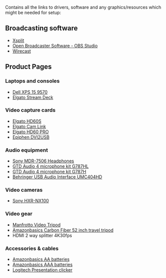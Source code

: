 Contains all the links to drivers, software and any graphics/resources which might be needed for setup:

## Broadcasting software

* [Xsplit](https://www.xsplit.com/)
* [Open Broadcaster Software - OBS Studio](https://obsproject.com/)
* [Wirecast](http://www.telestream.net/wirecast/overview.htm)

## Product Pages

### Laptops and consoles
* [Dell XPS 15 9570](https://www.dell.com/en-in/shop/laptops-2-in-1-pcs/new-xps-15/spd/xps-15-9570-laptop)
* [Elgato Stream Deck](https://www.elgato.com/en/gaming/stream-deck)

### Video capture cards
* [Elgato HD60S](https://www.elgato.com/en/gaming/game-capture-hd60-s)
* [Elgato Cam Link](https://www.elgato.com/en/gaming/cam-link-4k)
* [Elgato HD60 PRO](https://www.elgato.com/en/gaming/game-capture-hd60-pro)
* [Epiphen DVI2USB](https://www.epiphan.com/products/dvi2usb-3-0/)

### Audio equipment
* [Sony MDR-7506 Headphones](https://pro.sony/en_IN/products/headphones/mdr-7506)
* [GTD Audio 4 microphone kit G787HL](https://gtdaudio.net/gtd-audio-4x800ch-uhf-diversity-wireless-microphone.html)
* [GTD Audio 4 microphone kit G787H](https://gtdaudio.net/uhf-wireless-mics/gtd-audio-4x800-channel-uhf-diversity-wireless-microphone.html)
* [Behringer USB Audio Interface UMC404HD](https://www.musictribe.com/Categories/Behringer/Computer-Audio/Interfaces/UMC404HD/p/P0BK1)

### Video cameras
* [Sony HXR-NX100](https://pro.sony/en_IN/products/handheld-camcorders/hxr-nx100)

### Video gear
* [Manfrotto Video Tripod](https://www.manfrotto.in/tripod-with-video-head-and-midi-twin-legs-system)
* [Amazonbasics Carbon Fiber 52 inch travel tripod](https://www.amazon.in/AmazonBasics-52-Inch-Carbon-Travel-Tripod/dp/B00DHPCSA0)
* HDMI 2 way splitter 4K30fps

### Accessories & cables
* [Amazonbasics AA batteries](https://www.amazon.in/AmazonBasics-Performance-Alkaline-Non-rechargeable-Batteries/dp/B00MNV8E0C)
* [Amazonbasics AAA batteries](https://www.amazon.in/AmazonBasics-Performance-Alkaline-Batteries-20-Pack/dp/B00NTCHCU2)
* [Logitech Presentation clicker](https://www.logitech.com/en-in/product/wireless-presenter-r400)
